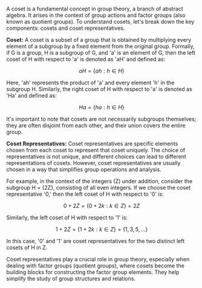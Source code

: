 A coset is a fundamental concept in group theory, a branch of abstract algebra. It arises in the context of group actions and factor groups (also known as quotient groups). To understand cosets, let's break down the key components: cosets and coset representatives.

**Coset:**
A coset is a subset of a group that is obtained by multiplying every element of a subgroup by a fixed element from the original group. Formally, if G is a group, H is a subgroup of G, and 'a' is an element of G, then the left coset of H with respect to 'a' is denoted as 'aH' and defined as:

$$
aH = \{ah : h \in H\}
$$

Here, 'ah' represents the product of 'a' and every element 'h' in the subgroup H. Similarly, the right coset of H with respect to 'a' is denoted as 'Ha' and defined as:

$$
Ha = \{ha : h \in H\}
$$

It's important to note that cosets are not necessarily subgroups themselves; they are often disjoint from each other, and their union covers the entire group.

**Coset Representatives:**
Coset representatives are specific elements chosen from each coset to represent that coset uniquely. The choice of representatives is not unique, and different choices can lead to different representations of cosets. However, coset representatives are usually chosen in a way that simplifies group operations and analysis.

For example, in the context of the integers (Z) under addition, consider the subgroup H = {2Z}, consisting of all even integers. If we choose the coset representative '0,' then the left coset of H with respect to '0' is:

$$
0 + 2Z = \{0 + 2k : k \in Z\} = 2Z
$$

Similarly, the left coset of H with respect to '1' is:

$$
1 + 2Z = \{1 + 2k : k \in Z\} = \{1, 3, 5, ...\}
$$

In this case, '0' and '1' are coset representatives for the two distinct left cosets of H in Z.

Coset representatives play a crucial role in group theory, especially when dealing with factor groups (quotient groups), where cosets become the building blocks for constructing the factor group elements. They help simplify the study of group structures and relations.